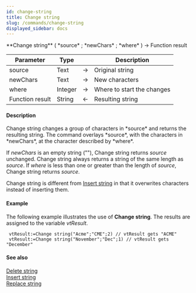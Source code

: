 ```yaml
---
id: change-string
title: Change string
slug: /commands/change-string
displayed_sidebar: docs
---
```


<!--REF #_command_.Change string.Syntax-->**Change string** ( *source* ; *newChars* ; *where* ) -> Function result<!-- END REF-->
<!--REF #_command_.Change string.Params-->
| Parameter | Type |  | Description |
| --- | --- | --- | --- |
| source | Text | &srarr; | Original string |
| newChars | Text | &srarr; | New characters |
| where | Integer | &srarr; | Where to start the changes |
| Function result | String | &larr; | Resulting string |

<!-- END REF-->

#### Description 

<!--REF #_command_.Change string.Summary-->Change string changes a group of characters in *source* and returns the resulting string.<!-- END REF--> The command overlays *source*, with the characters in *newChars*, at the character described by *where*.

If *newChars* is an empty string (""), Change string returns *source* unchanged. Change string always returns a string of the same length as *source*. If *where* is less than one or greater than the length of *source*, Change string returns *source*.

Change string is different from [Insert string](insert-string.md) in that it overwrites characters instead of inserting them.

#### Example 

The following example illustrates the use of **Change string**. The results are assigned to the variable *vtResult*.

```4d
 vtResult:=Change string("Acme";"CME";2) // vtResult gets "ACME"
 vtResult:=Change string("November";"Dec";1) // vtResult gets "December"
```

#### See also 

[Delete string](delete-string.md)  
[Insert string](insert-string.md)  
[Replace string](replace-string.md)  